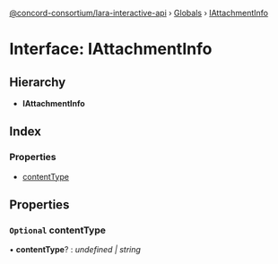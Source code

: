 [@concord-consortium/lara-interactive-api](../README.md) › [Globals](../globals.md) › [IAttachmentInfo](iattachmentinfo.md)

# Interface: IAttachmentInfo

## Hierarchy

* **IAttachmentInfo**

## Index

### Properties

* [contentType](iattachmentinfo.md#optional-contenttype)

## Properties

### `Optional` contentType

• **contentType**? : *undefined | string*
